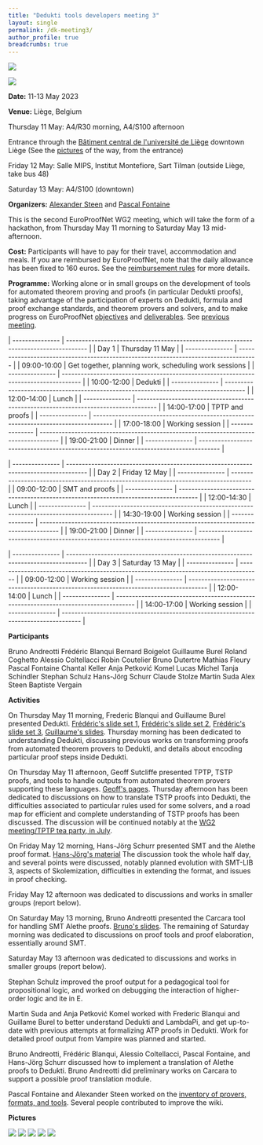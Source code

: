 ```yaml
---
title: "Dedukti tools developers meeting 3"
layout: single
permalink: /dk-meeting3/
author_profile: true
breadcrumbs: true
---
```


<!--img src="/_pages/WG1/Jan2023/20230129_135357_resized.jpg"/-->
[<img src="/_pages/WG2/May2023/20230512_125001_small.jpg" />](/_pages/WG2/May2023/20230512_125001.jpg)

[<img src="/_pages/WG2/May2023/20230512_125012_small.jpg" />](/_pages/WG2/May2023/20230512_125012.jpg)

**Date:** 11-13 May 2023

**Venue:** Liège, Belgium

Thursday 11 May: A4/R30 morning, A4/S100 afternoon 

Entrance through the [Bâtiment central de l'université de Liège](https://goo.gl/maps/S72NG3nxf1YrQmcm8) downtown Liège (See the [pictures](../dk-meeting3-access) of the way, from the entrance)

Friday 12 May: Salle MIPS, Institut Montefiore, Sart Tilman (outside Liège, take bus 48)

Saturday 13 May: A4/S100 (downtown)

**Organizers:** [Alexander Steen](https://www.alexandersteen.de/)
  and [Pascal Fontaine](https://people.montefiore.uliege.be/pfontain/)
  
This is the second EuroProofNet WG2 meeting, which will take the form of a hackathon, from Thursday May 11 morning to Saturday May 13 mid-afternoon.

<!--**How to get there?**-->

<!-- **Application procedure:** The number of participants that can be reimbursed is limited. If you would like to be reimbursed of your travel, check the [eligibility rules](https://europroofnet.github.io/eligibility/) and 
[fill in this form](https://forms.gle/ZoHXRSKdbk8TxXc79). -->

**Cost:** Participants will have to pay for their travel, accommodation and meals. If you are reimbursed by EuroProofNet, note that the daily allowance has been fixed to 160 euros. See the [reimbursement rules](https://europroofnet.github.io/reimbursement-rules/) for more details.

<!--**Participants (15):**-->

**Programme:**  Working alone or in small groups on the development of tools for automated theorem proving and proofs (in particular Dedukti proofs), taking advantage of the participation of experts on Dedukti, formula and proof exchange standards, and theorem provers and solvers, and to make progress on EuroProofNet [objectives](../objectives) and [deliverables](../deliverables).  See [previous meeting](../dk-meeting3).

| --------------- | ------------------------------------------------------------------------------------ |
| Day 1           | Thursday 11 May |
| --------------- | ------------------------------------------------------------------------------------ |
| 09:00-10:00     | Get together, planning work, scheduling work sessions |
| --------------- | ------------------------------------------------------------------------------------ |
| 10:00-12:00     | Dedukti |
| --------------- | ------------------------------------------------------------------------------------ |
| 12:00-14:00     | Lunch |
| --------------- | ------------------------------------------------------------------------------------ |
| 14:00-17:00     | TPTP and proofs |
| --------------- | ------------------------------------------------------------------------------------ |
| 17:00-18:00     | Working session |
| --------------- | ------------------------------------------------------------------------------------ |
| 19:00-21:00     | Dinner |
| --------------- | ------------------------------------------------------------------------------------ |

| --------------- | ------------------------------------------------------------------------------------ |
| Day 2           | Friday 12 May |
| --------------- | ------------------------------------------------------------------------------------ |
| 09:00-12:00     | SMT and proofs |
| --------------- | ------------------------------------------------------------------------------------ |
| 12:00-14:30     | Lunch |
| --------------- | ------------------------------------------------------------------------------------ |
| 14:30-19:00     | Working session |
| --------------- | ------------------------------------------------------------------------------------ |
| 19:00-21:00     | Dinner |
| --------------- | ------------------------------------------------------------------------------------ |

| --------------- | ------------------------------------------------------------------------------------ |
| Day 3           | Saturday 13 May |
| --------------- | ------------------------------------------------------------------------------------ |
| 09:00-12:00     | Working session |
| --------------- | ------------------------------------------------------------------------------------ |
| 12:00-14:00     | Lunch |
| --------------- | ------------------------------------------------------------------------------------ |
| 14:00-17:00     | Working session |
| --------------- | ------------------------------------------------------------------------------------ |

**Participants**

Bruno Andreotti
Frédéric Blanqui
Bernard Boigelot
Guillaume Burel
Roland Coghetto
Alessio Coltellacci
Robin Coutelier
Bruno Dutertre
Mathias Fleury
Pascal Fontaine
Chantal Keller
Anja Petković Komel
Lucas Michel
Tanja Schindler
Stephan Schulz
Hans-Jörg Schurr
Claude Stolze
Martin Suda
Alex Steen
Baptiste Vergain

**Activities**

On Thursday May 11 morning, Frederic Blanqui and Guillaume Burel presented Dedukti.  [Frédéric's slide set 1](https://europroofnet.github.io/_pages/WG1/Jun2022/frederic.pdf),
[Frédéric's slide set 2](https://resources.mpi-inf.mpg.de/departments/rg1/conferences/vtsa22/slides/lecture1.pdf),
[Frédéric's slide set 3](https://resources.mpi-inf.mpg.de/departments/rg1/conferences/vtsa22/slides/lecture2.pdf), 
[Guillaume's slides](/_pages/WG2/May2023/slides/Burel.pdf).  Thursday morning has been dedicated to understanding Dedukti, discussing previous works on transforming proofs from automated theorem provers to Dedukti, and details about encoding particular proof steps inside Dedukti.

On Thursday May 11 afternoon, Geoff Sutcliffe presented TPTP, TSTP proofs, and tools to handle outputs from automated theorem provers supporting these languages.  [Geoff's pages](https://tptp.org/Seminars/TPTPWorld/Contents.html).  Thursday afternoon has been dedicated to discussions on how to translate TSTP proofs into Dedukti, the difficulties associated to particular rules used for some solvers, and a road map for efficient and complete understanding of TSTP proofs has been discussed.  The discussion will be continued notably at the [WG2 meeting/TPTP tea party, in July](https://europroofnet.github.io/tptp23-meeting/).

On Friday May 12 morning, Hans-Jörg Schurr presented SMT and the Alethe proof format.  [Hans-Jörg's material](https://homepage.cs.uiowa.edu/~hschrr/alethe.tar.gz)  The discussion took the whole half day, and several points were discussed, notably planned evolution with SMT-LIB 3, aspects of Skolemization, difficulties in extending the format, and issues in proof checking.

Friday May 12 afternoon was dedicated to discussions and works in smaller groups (report below).

On Saturday May 13 morning, Bruno Andreotti presented the Carcara tool for handling SMT Alethe proofs. [Bruno's slides](/_pages/WG2/May2023/slides/Andreotti.pdf).  The remaining of Saturday morning was dedicated to discussions on proof tools and proof elaboration, essentially around SMT.

Saturday May 13 afternoon was dedicated to discussions and works in smaller groups (report below).

Stephan Schulz improved the proof output for a pedagogical tool for propositional logic, and worked on debugging the interaction of higher-order logic and ite in E.

Martin Suda and Anja Petković Komel worked with Frederic Blanqui and Guillame Burel to better understand Dedukti and LambdaPi, and get up-to-date with previous attempts at formalizing ATP proofs in Dedukti.  Work for detailed proof output from Vampire was planned and started.

Bruno Andreotti, Frédéric Blanqui, Alessio Coltellacci, Pascal Fontaine, and Hans-Jörg Schurr discussed how to implement a translation of Alethe proofs to Dedukti.  Bruno Andreotti did preliminary works on Carcara to support a possible proof translation module.

Pascal Fontaine and Alexander Steen worked on the [inventory of provers, formats, and tools](https://github.com/EuroProofNet/ATP/wiki).  Several people contributed to improve the wiki. 

**Pictures**

<img src="/_pages/WG2/May2023/20230512_112102_resized.jpg"/>

<img src="/_pages/WG2/May2023/20230512_112114_resized.jpg"/>

<img src="/_pages/WG2/May2023/20230512_112123_resized.jpg"/>

<img src="/_pages/WG2/May2023/20230512_112217_resized.jpg"/>

<img src="/_pages/WG2/May2023/20230512_112236_resized.jpg"/>
